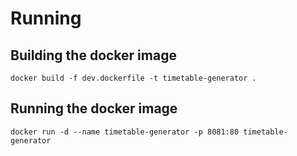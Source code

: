 ﻿# Running 
## Building the docker image
```
docker build -f dev.dockerfile -t timetable-generator .
```
## Running the docker image
```
docker run -d --name timetable-generator -p 8081:80 timetable-generator
```